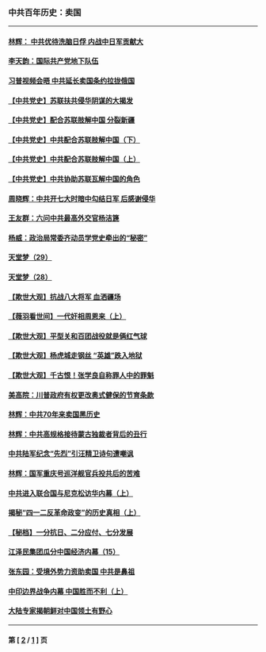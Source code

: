 ### 中共百年历史：卖国
---
#### [林辉： 中共优待洗脑日俘 内战中日军贡献大](../../pages/nf1176117/n13624644.md?01050430) 
#### [李天韵：国际共产党地下队伍](../../pages/nf1176117/n13611808.md?01050430) 
#### [习普视频会晤 中共延长卖国条约拉拢俄国](../../pages/nf1176117/n13060971.md?01050430) 
#### [【中共党史】苏联扶共侵华阴谋的大揭发](../../pages/nf1176117/n13056050.md?01050430) 
#### [【中共党史】配合苏联肢解中国 分裂新疆](../../pages/nf1176117/n13040700.md?01050430) 
#### [【中共党史】中共配合苏联肢解中国（下）](../../pages/nf1176117/n13035660.md?01050430) 
#### [【中共党史】中共配合苏联肢解中国（上）](../../pages/nf1176117/n13030262.md?01050430) 
#### [【中共党史】中共协助苏联瓦解中国的角色](../../pages/nf1176117/n13018109.md?01050430) 
#### [周晓辉：中共开七大时暗中勾结日军 后感谢侵华](../../pages/nf1176117/n12921960.md?01050430) 
#### [王友群：六问中共最高外交官杨洁篪](../../pages/nf1176117/n12836495.md?01050430) 
#### [杨威：政治局常委齐动员学党史牵出的“秘密”](../../pages/nf1176117/n12764642.md?01050430) 
#### [天堂梦（29）](../../pages/nf1176117/n12408465.md?01050430) 
#### [天堂梦（28）](../../pages/nf1176117/n12408309.md?01050430) 
#### [【欺世大观】抗战八大将军 血洒疆场](../../pages/nf1176117/n12357044.md?01050430) 
#### [【薇羽看世间】一代奸相周恩来（上）](../../pages/nf1176117/n12401109.md?01050430) 
#### [【欺世大观】平型关和百团战役就是俩红气球](../../pages/nf1176117/n12359157.md?01050430) 
#### [【欺世大观】杨虎城走钢丝 “英雄”跌入地狱](../../pages/nf1176117/n12358840.md?01050430) 
#### [【欺世大观】千古恨！张学良自称罪人中的罪魁](../../pages/nf1176117/n12358629.md?01050430) 
#### [美高院：川普政府有权更改奥式健保的节育条款](../../pages/nf1176117/n12242171.md?01050430) 
#### [林辉：中共70年来卖国黑历史](../../pages/nf1176117/n11552181.md?01050430) 
#### [林辉：中共高规格接待蒙古独裁者背后的丑行](../../pages/nf1176117/n11225005.md?01050430) 
#### [中共陆军纪念“先烈”引汪精卫诗句遭嘲讽](../../pages/nf1176117/n11153345.md?01050430) 
#### [林辉：国军重庆号巡洋舰官兵投共后的苦难](../../pages/nf1176117/n10997801.md?01050430) 
#### [中共进入联合国与尼克松访华内幕（上）](../../pages/nf1176117/n10138788.md?01050430) 
#### [揭秘“四一二反革命政变”的历史真相（上）](../../pages/nf1176117/n9996650.md?01050430) 
#### [【秘档】一分抗日、二分应付、七分发展](../../pages/nf1176117/n9331484.md?01050430) 
#### [江泽民集团瓜分中国经济内幕（15）](../../pages/nf1176117/n9268584.md?01050430) 
#### [张东园：受境外势力资助卖国 中共是鼻祖](../../pages/nf1176117/n9272480.md?01050430) 
#### [中印边界战争内幕 中国胜而不利（上）](../../pages/nf1176117/n9252458.md?01050430) 
#### [大陆专家揭朝鲜对中国领土有野心](../../pages/nf1176117/n9074056.md?01050430) 

---
#### 第 [ [2](./2.md?01050430) / [1](./1.md?01050430) ] 页
